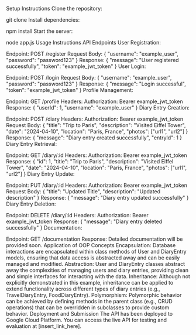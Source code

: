 Setup Instructions
Clone the repository:

git clone <repository-url>
Install dependencies:

npm install
Start the server:

node app.js
Usage Instructions
API Endpoints
User Registration:

Endpoint: POST /register
Request Body:
{
  "username": "example_user",
  "password": "password123"
}
Response:
{
  "message": "User registered successfully",
  "token": "example_jwt_token"
}
User Login:

Endpoint: POST /login
Request Body:
{
  "username": "example_user",
  "password": "password123"
}
Response:
{
  "message": "Login successful",
  "token": "example_jwt_token"
}
Profile Management:

Endpoint: GET /profile
Headers: Authorization: Bearer example_jwt_token
Response:
{
  "userId": 1,
  "username": "example_user"
}
Diary Entry Creation:

Endpoint: POST /diary
Headers: Authorization: Bearer example_jwt_token
Request Body:
{
  "title": "Trip to Paris",
  "description": "Visited Eiffel Tower",
  "date": "2024-04-10",
  "location": "Paris, France",
  "photos": ["url1", "url2"]
}
Response:
{
  "message": "Diary entry created successfully",
  "entryId": 1
}
Diary Entry Retrieval:

Endpoint: GET /diary/:id
Headers: Authorization: Bearer example_jwt_token
Response:
{
  "id": 1,
  "title": "Trip to Paris",
  "description": "Visited Eiffel Tower",
  "date": "2024-04-10",
  "location": "Paris, France",
  "photos": ["url1", "url2"]
}
Diary Entry Update:

Endpoint: PUT /diary/:id
Headers: Authorization: Bearer example_jwt_token
Request Body:
{
  "title": "Updated Title",
  "description": "Updated description"
}
Response:
{
  "message": "Diary entry updated successfully"
}
Diary Entry Deletion:

Endpoint: DELETE /diary/:id
Headers: Authorization: Bearer example_jwt_token
Response:
{
  "message": "Diary entry deleted successfully"
}
Documentation:

Endpoint: GET /documentation
Response: Detailed documentation will be provided soon.
Application of OOP Concepts
Encapsulation:
Database interactions are encapsulated within class methods of User and DiaryEntry models, ensuring that data access is abstracted away and can be easily managed and modified.
Abstraction:
User and DiaryEntry classes abstract away the complexities of managing users and diary entries, providing clean and simple interfaces for interacting with the data.
Inheritance:
Although not explicitly demonstrated in this example, inheritance can be applied to extend functionality across different types of diary entries (e.g., TravelDiaryEntry, FoodDiaryEntry).
Polymorphism:
Polymorphic behavior can be achieved by defining methods in the parent class (e.g., CRUD operations) that can be overridden in subclasses to provide custom behavior.
Deployment and Submission
The API has been deployed to Google Cloud Platform. You can access the live API for testing and evaluation at [insert_link_here].